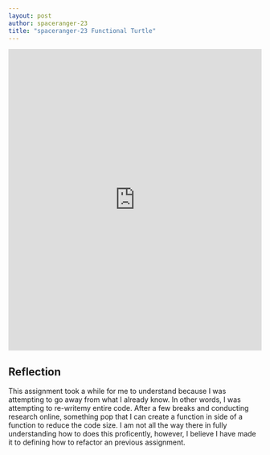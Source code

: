 ```yaml
---
layout: post
author: spaceranger-23
title: "spaceranger-23 Functional Turtle"
---
```


<iframe src="https://trinket.io/embed/python/15e2a157c3" width="100%" height="600" frameborder="0" marginwidth="0" marginheight="0" allowfullscreen></iframe>

## Reflection
This assignment took a while for me to understand because I was attempting to go away from what I already know. In other words, I was attempting to re-writemy entire code. After a few breaks and conducting research online, something pop that I can create a function in side of a function to reduce the code size. I am not all the way there in fully understanding how to does this proficently, however, I believe I have made it to defining how to refactor an previous assignment.
